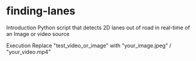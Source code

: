 # finding-lanes

Introduction 
Python script that detects 2D lanes out of road in real-time of an Image or video source

Execution
Replace "test_video_or_image" with "your_image.jpeg" / "your_video.mp4" 
